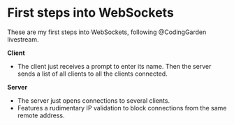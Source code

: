 # First steps into WebSockets

These are my first steps into WebSockets,  following @CodingGarden livestream.  

**Client**  
- The client just receives a prompt to enter its name. Then the server sends a list of all clients to all the clients connected.

**Server**  
- The server just opens connections to several clients.
- Features a rudimentary IP validation to block connections from the same remote address.
